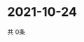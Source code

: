 # 2021-10-24
  共 0条

  <!-- BEGIN -->
  <!-- 最后更新时间Sun Oct 24 2021 21:02:14 GMT+0000 (Coordinated Universal Time) -->
  
  <!-- END -->
  
  
